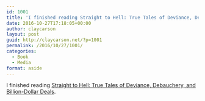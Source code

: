 ```yaml
---
id: 1001
title: 'I finished reading Straight to Hell: True Tales of Deviance, Debauchery, and Billion-Dollar Deals'
date: 2016-10-27T17:18:05+00:00
author: claycarson
layout: post
guid: http://claycarson.net/?p=1001
permalink: /2016/10/27/1001/
categories:
  - Book
  - Media
format: aside
---
```

I finished reading [Straight to Hell: True Tales of Deviance, Debauchery, and Billion-Dollar Deals](http://amazon.com/exec/obidos/ASIN/0802123309/claycarson0c-20).<!--more-->